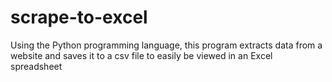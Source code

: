 # scrape-to-excel

Using the Python programming language, this program extracts data from a website and saves it to a csv file to easily be viewed in an Excel spreadsheet
